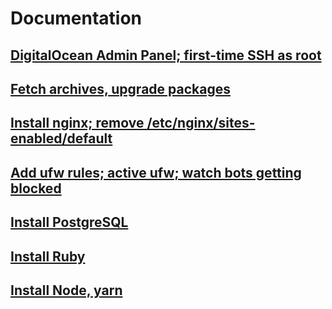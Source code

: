 # Documentation

## [DigitalOcean Admin Panel; first-time SSH as root](https://github.com/dlcmh/lnl20190906/issues/1)

## [Fetch archives, upgrade packages](https://github.com/dlcmh/lnl20190906/issues/2)

## [Install nginx; remove /etc/nginx/sites-enabled/default](https://github.com/dlcmh/lnl20190906/issues/3)

## [Add ufw rules; active ufw; watch bots getting blocked](https://github.com/dlcmh/lnl20190906/issues/4)

## [Install PostgreSQL](https://github.com/dlcmh/lnl20190906/issues/5)

## [Install Ruby](https://github.com/dlcmh/lnl20190906/issues/6)

## [Install Node, yarn](https://github.com/dlcmh/lnl20190906/issues/7)

